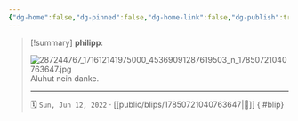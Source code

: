 ```yaml
---
{"dg-home":false,"dg-pinned":false,"dg-home-link":false,"dg-publish":true,"type":"blip","disabled rules":["yaml-title","yaml-title-alias","file-name-heading"],"title":"philipp on instagram @ 2022-06-12","created-date":"2022-06-12T16:00:00","updated-date":"2025-05-02T17:43:07","dg-path":"blips/17850721040763647.md","permalink":"/blips/17850721040763647/","dgPassFrontmatter":true}
---
```


> [!summary] **philipp**:
>
> ![287244767_171612141975000_45369091287619503_n_17850721040763647.jpg](/img/user/attachments/287244767_171612141975000_45369091287619503_n_17850721040763647.jpg)
> Aluhut nein danke.
> - - -
>
> 🗓️ `Sun, Jun 12, 2022` · [[public/blips/17850721040763647\|🔗]]
{ #blip}

